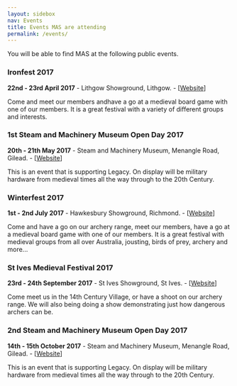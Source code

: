 ```yaml
---
layout: sidebox
nav: Events
title: Events MAS are attending
permalink: /events/
---
```


You will be able to find MAS at the following public events.

### Ironfest 2017
**22nd - 23rd April 2017** - Lithgow Showground, Lithgow. - [[Website][ironfest]]

Come and meet our members andhave a go at a medieval board game with one of our members. It is a great festival with a variety of different groups and interests.

### 1st Steam and Machinery Museum Open Day 2017
**20th - 21th May 2017** - Steam and Machinery Museum, Menangle Road, Gilead. - [[Website][museum]]

This is an event that is supporting Legacy. On display will be military hardware from medieval times all the way through to the 20th Century. 

### Winterfest 2017
**1st - 2nd July 2017** - Hawkesbury Showground, Richmond. - [[Website][winterfest]]

Come and have a go on our archery range, meet our members, have a go at a medieval board game with one of our members. It is a great festival with medieval groups from all over Australia, jousting, birds of prey, archery and more...

### St Ives Medieval Festival 2017
**23rd - 24th September 2017** - St Ives Showground, St Ives. - [[Website][stives]]

Come meet us in the 14th Century Village, or have a shoot on our archery range. We will also being doing a show demonstrating just how dangerous archers can be.

### 2nd Steam and Machinery Museum Open Day 2017
**14th - 15th October 2017** - Steam and Machinery Museum, Menangle Road, Gilead. - [[Website][museum]]

This is an event that is supporting Legacy. On display will be military hardware from medieval times all the way through to the 20th Century. 

[ironfest]: http://ironfest.net/
[museum]: http://www.csmm.com.au
[winterfest]: http://winterfest.com.au/
[stives]: http://www.stivesmedievalfaire.com.au/

